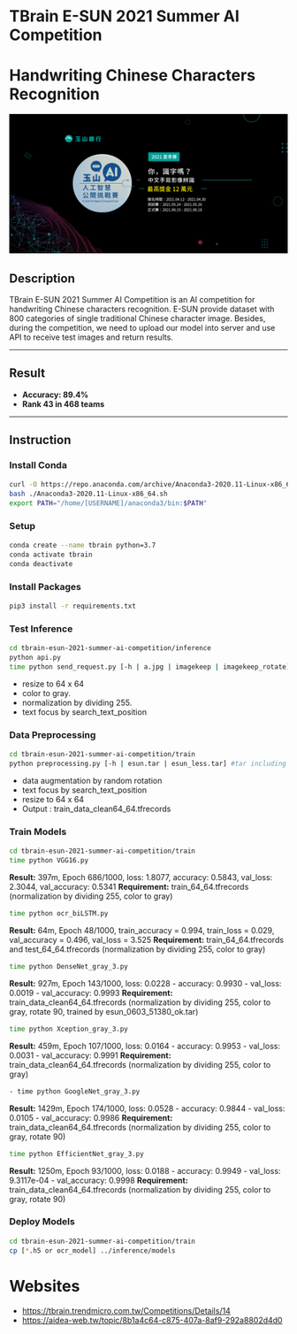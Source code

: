 # TBrain E-SUN 2021 Summer AI Competition
# Handwriting Chinese Characters Recognition
![E-SUN Competition](https://github.com/ywtai/tbrain-esun-2021-summer-ai-competition/blob/main/image/tbrain.png?raw=true)

## Description
TBrain E-SUN 2021 Summer AI Competition is an AI competition for handwriting Chinese characters recognition. E-SUN provide dataset with 800 categories of single traditional Chinese character image. Besides, during the competition, we need to upload our model into server and use API to receive test images and return results.

***

## Result 
- **Accuracy: 89.4%**
- **Rank 43 in 468 teams**

***

## Instruction

### Install Conda
```bash
curl -O https://repo.anaconda.com/archive/Anaconda3-2020.11-Linux-x86_64.sh
bash ./Anaconda3-2020.11-Linux-x86_64.sh
export PATH="/home/[USERNAME]/anaconda3/bin:$PATH"
```


### Setup
```bash
conda create --name tbrain python=3.7
conda activate tbrain
conda deactivate
```

### Install Packages
```bash
pip3 install -r requirements.txt
```

### Test Inference
```bash
cd tbrain-esun-2021-summer-ai-competition/inference
python api.py
time python send_request.py [-h | a.jpg | imagekeep | imagekeep_rotate]
```
- resize to 64 x 64
- color to gray.
- normalization by dividing 255.
- text focus by search_text_position


### Data Preprocessing
```bash
cd tbrain-esun-2021-summer-ai-competition/train
python preprocessing.py [-h | esun.tar | esun_less.tar] #tar including original images
```
- data augmentation by random rotation
- text focus by search_text_position
- resize to 64 x 64
- Output : train_data_clean64_64.tfrecords

### Train Models
```bash
cd tbrain-esun-2021-summer-ai-competition/train
time python VGG16.py
```
**Result:** 397m, Epoch 686/1000,  loss: 1.8077, accuracy: 0.5843,  val_loss: 2.3044, val_accuracy: 0.5341
**Requirement:** train_64_64.tfrecords (normalization by dividing 255, color to gray)

```bash
time python ocr_biLSTM.py
```
**Result:** 64m, Epoch 48/1000, train_accuracy = 0.994, train_loss = 0.029, val_accuracy = 0.496, val_loss = 3.525
**Requirement:** train_64_64.tfrecords and test_64_64.tfrecords (normalization by dividing 255, color to gray)

```bash
time python DenseNet_gray_3.py
```
**Result:** 927m, Epoch 143/1000, loss: 0.0228 - accuracy: 0.9930 - val_loss: 0.0019 - val_accuracy: 0.9993
**Requirement:** train_data_clean64_64.tfrecords (normalization by dividing 255, color to gray, rotate 90, trained by esun_0603_51380_ok.tar)

```bash
time python Xception_gray_3.py
```
**Result:** 459m, Epoch 107/1000, loss: 0.0164 - accuracy: 0.9953 - val_loss: 0.0031 - val_accuracy: 0.9991
**Requirement:** train_data_clean64_64.tfrecords (normalization by dividing 255, color to gray)

```bash
- time python GoogleNet_gray_3.py
```
**Result:** 1429m, Epoch 174/1000, loss: 0.0528 - accuracy: 0.9844 - val_loss: 0.0105 - val_accuracy: 0.9986
**Requirement:** train_data_clean64_64.tfrecords (normalization by dividing 255, color to gray, rotate 90)
```bash
time python EfficientNet_gray_3.py
```
**Result:** 1250m, Epoch 93/1000, loss: 0.0188 - accuracy: 0.9949 - val_loss: 9.3117e-04 - val_accuracy: 0.9998
**Requirement:** train_data_clean64_64.tfrecords (normalization by dividing 255, color to gray, rotate 90)

### Deploy Models
```bash
cd tbrain-esun-2021-summer-ai-competition/train
cp [*.h5 or ocr_model] ../inference/models
```

# Websites
- https://tbrain.trendmicro.com.tw/Competitions/Details/14
- https://aidea-web.tw/topic/8b1a4c64-c875-407a-8af9-292a8802d4d0
